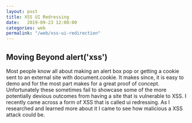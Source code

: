 ```yaml
---
layout: post
title: XSS UI Redressing
date:   2019-09-23 12:00:00
categories: web
permalink: "/web/xss-ui-redirection"
---
```


## Moving Beyond alert('xss')

Most people know all about making an alert box pop or getting a cookie sent to an external site with document.cookie. It makes since, it is easy to demo and for the most part makes for a great proof of concept. 
Unfortunately these sometimes fail to showcase some of the more potentially devious outcomes from having a site that is vulnerable to XSS.
I recently came across a form of XSS that is called ui redressing. As I researched and learned more about it I came to see how malicious a XSS attack could be.